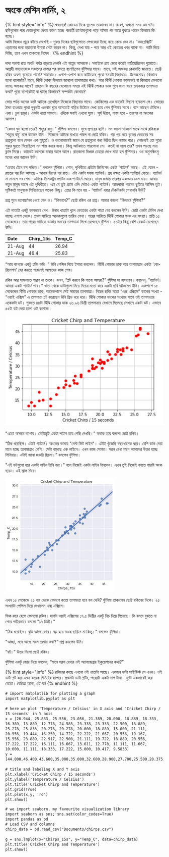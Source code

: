 # অংকে মেশিন লার্নিং, ২

{% hint style="info" %}
খবরদার! কোডের দিকে ভুলেও তাকাবেন না। কারণ, এখনো সময় আসেনি। ছবিগুলোর পরে কোডগুলো দেবার কারণ হচ্ছে পরবর্তী চ্যাপ্টারগুলো পড়ে আসার পর যাতে বুঝতে পারেন কিভাবে কি হচ্ছে।   
আমি নিজেও প্রচুর বইতে দেখেছি - শুরুর দিকের ছবিগুলোতে লেখকেরা ইচ্ছে করে কোড দেন না। 'কমপ্লেক্সিটি' এড়ানোর জন্য হয়তোবা উনারা সেটা করেন না। কিন্তু, দেখা যায় - পরে আর ওই কোডের খবর থাকে না। আমি দিয়ে দিচ্ছি, তবে এখন  তাকানো নিষেধ। 
{% endhint %}

দাদা অবশ্য রাত অবধি পর্যন্ত বাড়তে দেননি এই গল্পের আসরকে। সবাইকে প্রায় জোর করেই পাঠিয়েছিলেন ঘুমোতে। আগ্রহী বাচ্চাদেরকে সকালের নাস্তার পর বসতে বলেছিলেন ফুঁপিমার সাথে। মানে, ওই অংকের কেরামতি জানতে। ছোট্ট রকিব অবশ্য ঘুমোতে পারেনি সারারাত। এপাশ-ওপাশ করে কাটিয়েছে পুরো সময়টা বিছানায়। উত্তেজনায়। কিভাবে হলো ব্যাপারটা? মানে, ঝিঁঝিঁ পোকা কিভাবে জানলো তাপমাত্রার কথা। আর ঝিঁঝিঁ পোকার ডাককেই বা কিভাবে মেলানো যাচ্ছে অংকের সাথে? তাহলে কি বছরের যেকোনো সময়ে এই ঝিঁঝিঁ পোকার ডাক শুনে জানা যাবে তখনকার তাপমাত্রা কথা? পুরো ব্যাপারটাই বা ঘটছে কিভাবে? সম্পর্কটা কোথায়?

ভোর পর্যন্ত অনেক কষ্টে আটকে রেখেছিল নিজেকে বিছানার সাথে। কোকিলের এক ডাকেই বিছানা ছাড়লো সে। ভোরের ঠান্ডা হাওয়ায় পুরো পুকুরটা একবার ঘুরে আসতেই বাড়ির উঠোনে দেখা হয়ে গেল ফুঁপিমার সাথে। বসে আছেন টেবিলে। একা। চুল ছাড়া। একটা খাতা সামনে। এদিকে সবাই এখনো ঘুমে। সূর্য উঠবে, নাস্তা হবে - তারপর না অংকের আলাপ।

“কেমন ঘুম হলো তোর? শহুরে বাবু।” ফুঁপিমা বললেন। মুখে প্রশয়ের হাসি। মন ভালো থাকলে মাঝে মাঝে রকিবকে ‘শহুরে বাবু’ বলে ডাকেন উনি। নিজেকে আটকে রাখতে পারল না ছোট্ট রকিব। গড় গড় করে বুকের ভেতরের সব প্রশ্নগুলো বলে ফেলল এক মুহূর্তে। ও ভালোভাবেই জানে যে প্রশ্নগুলো করা উচিত ছিল নাস্তার পরে। সেজন্যই তো পুরো পুকুর ঘুরতে গিয়েছিলো মন শান্ত করার জন্য। কিন্তু আটকাতে পারলোনা সে। কতই বা বয়স তার? তখন পড়ছে মাত্র ক্লাস সিক্সে। ক্যাডেট কলেজে যাবার আগে আগে। রাতজাগা বিধ্বস্ত চেহারা দেখে মায়া হল ফুঁপিমার। ওর অনুসন্ধিৎসু মনের খবর জানেন উনি।

“চেয়ার টেনে বস পন্ডিত।” বললেন ফুঁপিমা। শোন, পৃথিবীতে প্রতিটা জিনিসের একটা ‘প্যাটার্ন’ আছে। এই যেমন - রাতের পর দিন আসছে - আবার দিনের পর রাত। এটা একটা সহজ প্যাটার্ন। গ্রহ নক্ষত্র একটা প্যাটার্নে ঘোরে। প্যাটার্ন না মানলে সব শেষ। এদিকে ইলেকট্রন প্রোটন এক প্যাটার্নে ঘোরে। মানুষ জন্মায় তারপর একসময় চলে যায়। আবার নতুন মানুষ আসে এই পৃথিবীতে। এই যে তুই গ্রামে এলি সেটাও একটা প্যাটার্ন। আমপাকা গরমের ছুটিতে আসিস তুই। সৃষ্টিকর্তা মানুষকে শিখিয়েছেন অনেক কিছু। তোর কি মনে হয় - ‘প্যাটার্ন’ ধরার টেকনিকটা শেখাননি উনি?

প্রশ্ন শুনে ভ্যাবাচ্যাঁকা খেয়ে গেল ও। “কিভাবে?” ছোট্ট রকিব এর প্রশ্ন। আবার বললো “কিভাবে ফুঁপিমা?”

এই পাতাটা একটু ভালভাবে দেখ। উনার খাতাটা খুলে ভেতরের একটা পাতা বের করলেন উনি। ছোট্ট একটা টেবিল দেখা যাচ্ছে এপাশ থেকে। প্রথম সারিতে অনেকগুলো তারিখ লেখা। পরের সারিতে ঝিঁঝিঁ পোকার ডাক এর সংখ্যা। প্রতি ১৫ সেকেন্ডের। তার পরের সারিতে ডাকার সময়ের তাপমাত্রা লিখে রেখেছেন ফুঁপিমা। ৫০টার কিছু বেশি রেকর্ড রেখেছেন উনি। 

| Date | Chirp\_15s | Temp\_C |
| :--- | :--- | :--- |
| 21-Aug | 44 | 26.94 |
| 21-Aug | 46.4 | 25.83 |

“আয় কাগজে একটু প্লটিং করি।” উনি পেন্সিল দিয়ে ইশারা করলেন। ঝিঁঝিঁ পোকার ডাক আর তাপমাত্রার একটা 'কো-রিলেশন' বের করতে পারলেই আমাদের কাজ শেষ। 

রকিব আর সামলাতে পারল না তাকে। বলল, “প্লট করলে কি পাবো আমরা?” ফুঁপিমা মা হাসলেন। বললেন, “প্যাটার্ন। আমরা একটা প্যাটার্ন পাব।” খাতা থেকে ডাটাগুলো নিয়ে নিচের মতো করে একটা ছবি আঁকলেন উনি। একপাশে ১৫ সেকেন্ডের ঝিঁঝি পোকার ডাক, আরেকপাশে সেই সময়ের তাপমাত্রা। নিচের ছবির মতো “এক্স এক্সিসে” ডাকের সংখ্যা - “ওয়াই এক্সিস” এ তাপমাত্রা প্লট করেছেন উনি গ্রিড ধরে ধরে। ঝিঁঝি পোকার ডাকের সংখ্যার সাথে ওই তাপমাত্রার একেকটা ডট। শুরুতে ৪৪টা ঝিঁঝি পোকার ডাক ২৬.৯৬ ডিগ্রী তাপমাত্রায় যেখানে মিলেছে সেখানে একটা ডট। এভাবে ৫৫টা ডট দেয়া হলো ওই কাগজে। 

![&#x99D;&#x9BF;&#x981;&#x99D;&#x9BF;&#x981; &#x9AA;&#x9CB;&#x995;&#x9BE; &#x9A5;&#x9BE;&#x9B0;&#x9CD;&#x9AE;&#x9CB;&#x9AE;&#x9BF;&#x99F;&#x9BE;&#x9B0;](.gitbook/assets/1.png)

“এতো অসম্ভব ব্যাপার। মোটামুটি একটা লাইন হয়ে গেছি দেখছি।” অবাক হয়ে বললো ছোট্ট রকিব।

“ঠিক ধরেছিস। এটাই প্যাটার্ন। অংকের ভাষায় "বেস্ট ফিট লাইন"। এটাই খুঁজেছি বছরখানেক ধরে। বেশি ডাক দেয়া মানে হচ্ছে তাপমাত্রাও বেশি। সেটা বাড়ছে এক লাইনে। এখন কাজ সোজা। সরল রেখা মানে আমাদের উত্তর হচ্ছে লিনিয়ার। এটাই জানা জরুরি ছিলো।” বললেন ফুঁপিমা। 

"এই ডটগুলো ধরে একটা লাইন টানি বরং।" বলে নিজেই একটা লাইন টানলেন। এখন তুই নিজেই বলতে পারবি অংক ছাড়া। এই গ্রাফ দিয়ে। 

![&#x9A6;&#x9BE;&#x997; &#x99F;&#x9C7;&#x9A8;&#x9C7; &#x9AB;&#x9C7;&#x9B2;&#x9B2;&#x9BE;&#x9AE; &#x9A1;&#x99F;&#x997;&#x9C1;&#x9B2;&#x9CB;&#x9B0; &#x989;&#x9AA;&#x9B0; &#x9A6;&#x9BF;&#x9DF;&#x9C7; ](.gitbook/assets/2.png)

এখন ১৫ সেকেন্ডে ২৫ বার ডেকে ফেললে কতো তাপমাত্রা হবে বল দেখি? ফুঁপিমা তাকালেন ছোট্ট রকিবের দিকে। ২৫ সংখ্যাটা পেন্সিল দিয়ে দেখালেন এক্স এক্সিসে। 

ফিক করে হেসে ফেললো রকিব। দাগটা ওয়াই এক্সিসের ১৭.৫ ডিগ্রীর একটু নিচ দিয়ে গিয়েছে। কি বলবে বুঝতে না পেরে গম্ভীরভাবে বললো "১৭ ডিগ্রী।" 

"ঠিক ধরেছিস। বুদ্ধি আছে তোর। বড় হয়ে অংক ছাড়িস না কিন্তু।"  বললেন ফুঁপিমা। 

"আচ্ছা, মনে আছে সরল রেখার কথা?” প্রশ্ন করলেন উনি।

“হ্যাঁ।” উত্তর দিলো ছোট্ট রকিব।

ফুঁপিমা একটু জোর দিয়ে বললেন, “মানে সরল রেখার ওই অ্যালজেব্রার ইকুয়েশনের কথা?”

{% hint style="info" %}
রকিবের কাছে এখনো ওই খাতাটা আছে। একজন ডাটা সাইন্টিস্ট সে এখন। ওই ডাটা প্লট করা এখন কয়েক মিনিটের ব্যাপার। প্রথমটা ডাটা প্লটিং, পরেরটা একটা দাগ টানা। দুটো একভাবেই করা যেতো। বৈচিত্র্য আনা, এই যা! 
{% endhint %}

```text
# import matplotlib for plotting a graph
import matplotlib.pyplot as plt

# here we plot 'Temperature / Celsius' in X axis and 'Cricket Chirp / 15 seconds' in Y axis
x = [26.944, 25.833, 25.556, 23.056, 21.389, 20.000, 18.889, 18.333, 16.389, 13.889, 12.778, 24.583, 23.333, 23.333, 22.500, 18.889, 25.278, 25.833, 20.278, 20.278, 20.000, 18.889, 15.000, 21.111, 20.556, 19.444, 16.250, 14.722, 22.222, 21.667, 20.556, 19.167, 15.556, 23.889, 22.917, 22.500, 21.111, 19.722, 18.889, 20.556, 17.222, 17.222, 16.111, 16.667, 13.611, 12.778, 11.111, 11.667, 10.000, 11.111, 18.333, 17.222, 15.000, 10.417, 9.5833]
y = [44.000,46.400,43.600,35.000,35.000,32.600,28.900,27.700,25.500,20.375,12.500,37.000,37.500,36.500,36.200,33.000,43.000,46.000,29.000,31.700,31.000,28.750,23.500,32.400,31.000,29.500,22.500,20.600,35.000,33.100,31.500,28.800,21.300,37.800,37.000,37.100,36.200,31.400,30.200,31.300,26.100,25.200,23.660,22.250,17.500,15.500,14.750,15.000,14.000,18.500,27.700,26.000,21.700,12.500,12.500]

# title and labeling X and Y axis
plt.xlabel('Cricket Chirp / 15 seconds')
plt.ylabel('Temperature / Celsius')
plt.title('Cricket Chirp and Temperature')
plt.grid(True)
plt.plot(x,y, 'ro')
plt.show()
```

```text
# we import seaborn, my favourite visualization library
import seaborn as sns; sns.set(color_codes=True)
import pandas as pd
# Load CSV and columns
chirp_data = pd.read_csv("Documents/chirps.csv")

g = sns.lmplot(x="Chirps_15s", y="Temp_C", data=chirp_data)
plt.title('Cricket Chirp and Temperature')
plt.show()
```

